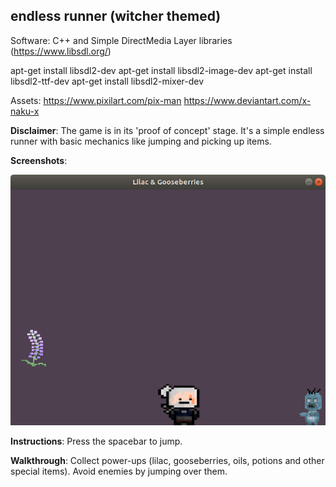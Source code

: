 <h2>endless runner (witcher themed)</h2>

Software: C++ and Simple DirectMedia Layer libraries (https://www.libsdl.org/)

apt-get install libsdl2-dev
apt-get install libsdl2-image-dev
apt-get install libsdl2-ttf-dev
apt-get install libsdl2-mixer-dev

Assets: https://www.pixilart.com/pix-man
	https://www.deviantart.com/x-naku-x

**Disclaimer**: The game is in its 'proof of concept' stage. It's a simple endless runner with basic mechanics like jumping and picking up items.

**Screenshots**:

![In-game-shot](lilac_runner1.png)

**Instructions**: Press the spacebar to jump.

**Walkthrough**: Collect power-ups (lilac, gooseberries, oils, potions and other special items). Avoid enemies by jumping over them. 
